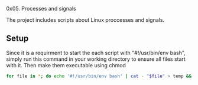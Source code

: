 
0x05. Processes and signals

The project includes scripts about Linux proccesses and signals. 


## Setup

Since it is a requirment to start the each script with "#!/usr/bin/env bash", simply run this command in your working directory to ensure all files start with it. 
Then make them executable using chmod

```bash
for file in *; do echo '#!/usr/bin/env bash' | cat - "$file" > temp && mv temp "$file"; done
```

